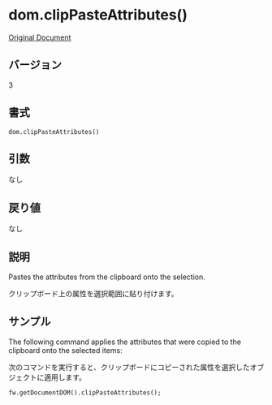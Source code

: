 # dom.clipPasteAttributes()

[Original Document](http://help.adobe.com/en_US/fireworks/cs/extend/WS5b3ccc516d4fbf351e63e3d1183c94856c-7ec7.html)

## バージョン

3

## 書式

```
dom.clipPasteAttributes()
```

## 引数

なし

## 戻り値

なし

## 説明

Pastes the attributes from the clipboard onto the selection.
 
クリップボード上の属性を選択範囲に貼り付けます。

## サンプル

The following command applies the attributes that were copied to the clipboard onto the selected items:

次のコマンドを実行すると、クリップボードにコピーされた属性を選択したオブジェクトに適用します。

```
fw.getDocumentDOM().clipPasteAttributes();
```